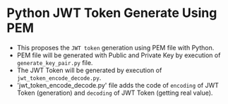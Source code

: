 # Python JWT Token Generate Using PEM

- This proposes the `JWT token` generation using PEM file with Python. 
- PEM file will be generated with Public and Private Key by execution of `generate_key_pair.py` file.
- The JWT Token will be generated by execution of `jwt_token_encode_decode.py`.
- 'jwt_token_encode_decode.py' file adds the code of `encoding` of JWT Token (generation) and `decoding` of JWT Token (getting real value).
